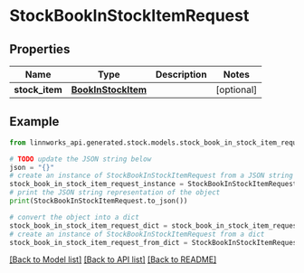 # StockBookInStockItemRequest


## Properties

Name | Type | Description | Notes
------------ | ------------- | ------------- | -------------
**stock_item** | [**BookInStockItem**](BookInStockItem.md) |  | [optional] 

## Example

```python
from linnworks_api.generated.stock.models.stock_book_in_stock_item_request import StockBookInStockItemRequest

# TODO update the JSON string below
json = "{}"
# create an instance of StockBookInStockItemRequest from a JSON string
stock_book_in_stock_item_request_instance = StockBookInStockItemRequest.from_json(json)
# print the JSON string representation of the object
print(StockBookInStockItemRequest.to_json())

# convert the object into a dict
stock_book_in_stock_item_request_dict = stock_book_in_stock_item_request_instance.to_dict()
# create an instance of StockBookInStockItemRequest from a dict
stock_book_in_stock_item_request_from_dict = StockBookInStockItemRequest.from_dict(stock_book_in_stock_item_request_dict)
```
[[Back to Model list]](../README.md#documentation-for-models) [[Back to API list]](../README.md#documentation-for-api-endpoints) [[Back to README]](../README.md)


